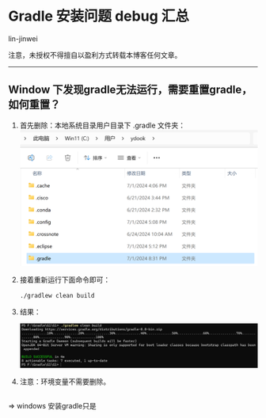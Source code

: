 # Gradle 安装问题 debug 汇总

lin-jinwei

注意，未授权不得擅自以盈利方式转载本博客任何文章。

---

## Window 下发现gradle无法运行，需要重置gradle，如何重置？

1. 首先删除：本地系统目录用户目录下 .gradle 文件夹：
   ![1719891206016](images/D001-Gradle安装/1719891206016.png)
2. 接着重新运行下面命令即可：

   ```cmd
   ./gradlew clean build

   ```
3. 结果：

   ![1719891682743](images/D001-Gradle安装/1719891682743.png)
4. 注意：环境变量不需要删除。

## 

=> windows 安装gradle只是
